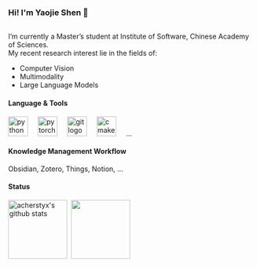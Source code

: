 ### Hi! I'm Yaojie Shen 👋

<img src="https://komarev.com/ghpvc/?username=acherstyx&style=for-the-badge&color=blue" alt=""/>

I’m currently a Master’s student at Institute of Software, Chinese Academy of Sciences.  
My recent research interest lie in the fields of:

- Computer Vision
- Multimodality
- Large Language Models

#### Language & Tools

<div align="left">
  <img src="https://cdn.jsdelivr.net/gh/devicons/devicon/icons/python/python-original.svg" height="40" alt="python logo"  />
  <img width="12" />
  <img src="https://cdn.jsdelivr.net/gh/devicons/devicon/icons/pytorch/pytorch-original.svg" height="40" alt="pytorch logo"  />
  <img width="12" />
  <img src="https://cdn.jsdelivr.net/gh/devicons/devicon/icons/git/git-original.svg" height="40" alt="git logo"  />
  <img width="12" />
  <img src="https://cdn.jsdelivr.net/gh/devicons/devicon/icons/cmake/cmake-original.svg" height="40" alt="cmake logo"  />
  <img width="12" />
  ...
</div>

#### Knowledge Management Workflow

Obsidian, Zotero, Things, Notion, ...

#### Status

<div>
<img height=120px align="center" src="https://github-readme-stats.vercel.app/api?username=acherstyx&show_icons=true&include_all_commits=true&count_private=true&bg_color=white&hide_border=true" alt="acherstyx's github stats" />&nbsp;
<img height=120px align="center" src="https://github-readme-stats.vercel.app/api/top-langs/?username=acherstyx&layout=compact&hide_border=true&bg_color=white&langs_count=8&exclude_repo=AcherStyx.github.io" />
</div>
